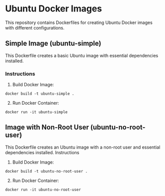 # Ubuntu Docker Images

This repository contains Dockerfiles for creating Ubuntu Docker images 
with different configurations.

## Simple Image (ubuntu-simple)

This Dockerfile creates a basic Ubuntu image with essential dependencies installed.

### Instructions

1. Build Docker Image:
```
docker build -t ubuntu-simple .
```
2. Run Docker Container:
```
docker run -it ubuntu-simple
```

## Image with Non-Root User (ubuntu-no-root-user)

This Dockerfile creates an Ubuntu image with a non-root user and essential dependencies installed.
Instructions

1. Build Docker Image:
```
docker build -t ubuntu-no-root-user .
```
2. Run Docker Container:
```
docker run -it ubuntu-no-root-user
```